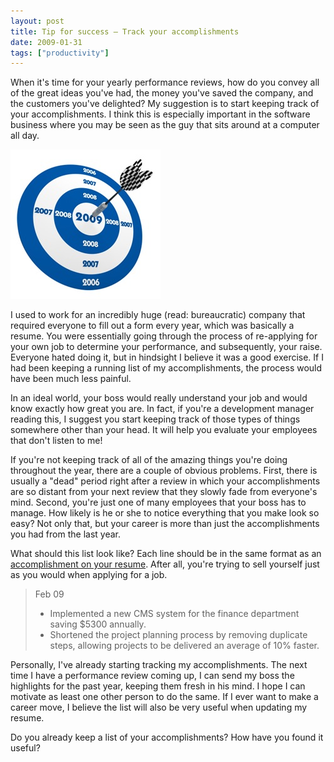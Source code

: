 ```yaml
---
layout: post
title: Tip for success – Track your accomplishments
date: 2009-01-31
tags: ["productivity"]
---
```


When it's time for your yearly performance reviews, how do you convey all of the great ideas you've had, the money you've saved the company, and the customers you've delighted? My suggestion is to start keeping track of your accomplishments. I think this is especially important in the software business where you may be seen as the guy that sits around at a computer all day.

[![Accomplishment-Target](accomplishmenttarget-thumb.jpg "Accomplishment-Target")](http://www.ytechie.com/post-images/2009/01/accomplishmenttarget.jpg) 

I used to work for an incredibly huge (read: bureaucratic) company that required everyone to fill out a form every year, which was basically a resume. You were essentially going through the process of re-applying for your own job to determine your performance, and subsequently, your raise. Everyone hated doing it, but in hindsight I believe it was a good exercise. If I had been keeping a running list of my accomplishments, the process would have been much less painful.

In an ideal world, your boss would really understand your job and would know exactly how great you are. In fact, if you're a development manager reading this, I suggest you start keeping track of those types of things somewhere other than your head. It will help you evaluate your employees that don't listen to me!

If you're not keeping track of all of the amazing things you're doing throughout the year, there are a couple of obvious problems. First, there is usually a "dead" period right after a review in which your accomplishments are so distant from your next review that they slowly fade from everyone's mind. Second, you're just one of many employees that your boss has to manage. How likely is he or she to notice everything that you make look so easy? Not only that, but your career is more than just the accomplishments you had from the last year.

What should this list look like? Each line should be in the same format as an [accomplishment on your resume](http://www.google.com/search?q=resume+accomplishments). After all, you're trying to sell yourself just as you would when applying for a job.

>Feb 09
>
> * Implemented a new CMS system for the finance department saving $5300 annually.
> * Shortened the project planning process by removing duplicate steps, allowing projects to be delivered an average of 10% faster.  

Personally, I've already starting tracking my accomplishments. The next time I have a performance review coming up, I can send my boss the highlights for the past year, keeping them fresh in his mind. I hope I can motivate as least one other person to do the same. If I ever want to make a career move, I believe the list will also be very useful when updating my resume.

Do you already keep a list of your accomplishments? How have you found it useful?